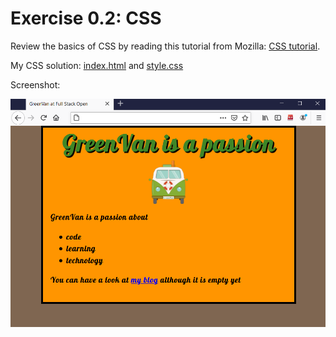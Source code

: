 # Exercise 0.2: CSS
Review the basics of CSS by reading this tutorial from Mozilla: [CSS tutorial](https://developer.mozilla.org/en-US/docs/Learn/Getting_started_with_the_web/CSS_basics).

My CSS solution: [index.html](index.html) and [style.css](css/style.css)

Screenshot:

![Screenshot of my exercise solution](img/screenshot.PNG)
